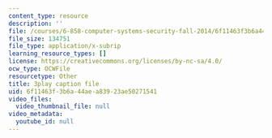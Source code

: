 ```yaml
---
content_type: resource
description: ''
file: /courses/6-858-computer-systems-security-fall-2014/6f11463f3b6a44aea83923ae50271541_xSQxaie_h1o.srt
file_size: 134751
file_type: application/x-subrip
learning_resource_types: []
license: https://creativecommons.org/licenses/by-nc-sa/4.0/
ocw_type: OCWFile
resourcetype: Other
title: 3play caption file
uid: 6f11463f-3b6a-44ae-a839-23ae50271541
video_files:
  video_thumbnail_file: null
video_metadata:
  youtube_id: null
---
```

